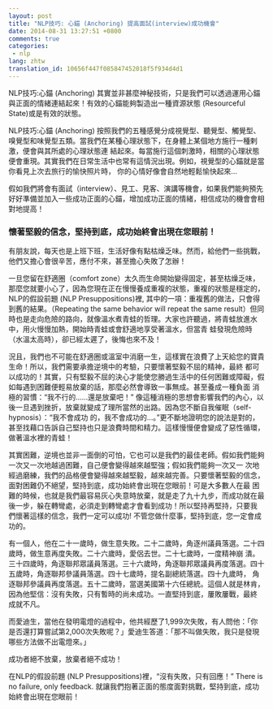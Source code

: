 ```yaml
---
layout: post
title: "NLP技巧: 心錨 (Anchoring) 提高面試(interview)成功機會"
date: 2014-08-31 13:27:51 +0800
comments: true
categories:
 - nlp
lang: zhtw
translation_id: 10656f447f085847452018f5f934d4d1
---
```


NLP技巧:心錨 (Anchoring) 其實並非甚麼神秘技術，只是我們可以透過運用心錨與正面的情緒連結起來！有效的心錨能夠製造出一種資源狀態 (Resourceful State)或是有效的狀態。

NLP技巧:心錨 (Anchoring) 按照我們的五種感覺分成視覺型、聽覺型、觸覺型、嗅覺型和味覺型五類。當我們在某種心理狀態下，在身體上某個地方施行一種剌激，便會與其所處的心理狀態連 結起來。每當施行這個刺激時，相關的心理狀態便會重現。其實我們在日常生活中也常有這情況出現。例如，視覺型的心錨就是當你看見上次去旅行的愉快照片時， 你的心情好像會自然地輕鬆愉快起來...

假如我們將會有面試（interview）、見工、見客、演講等機會，如果我們能夠預先好好準備並加入一些成功正面的心錨，增加成功正面的情緒，相信成功的機會會相對地提高！

### 懷著堅毅的信念，堅持到底，成功始終會出現在您眼前！

有朋友說，每天也是上班下班，生活好像有點枯燥乏味。然而，給他們一些挑戰，他們又擔心會很辛苦，應付不來，甚至擔心失敗了怎辦！

一旦您留在舒適圈（comfort zone）太久而生命開始變得固定，甚至枯燥乏味，那麼您就要小心了，因為您現在正在慢慢養成重複的狀態，重複的狀態是穩定的， NLP的假設前題 (NLP Presuppositions)裡, 其中的一項：重複舊的做法，只會得到舊的結果。（Repeating the same behavior will repeat the same result）但同時也是走向危險的路向，就像溫水煮青蛙的哲理。大家也許聽過，將青蛙放進水中，用火慢慢加熱，開始時青蛙或會舒適地享受著溫水，但當青 蛙發現危險時（水溫太高時），卻已經太遲了，後悔也來不及！

況且，我們也不可能在舒適圈或溫室中消磨一生，這樣實在浪費了上天給您的寶貴生命！所以，我們需要承擔逆境中的考驗，只要懷著堅毅不屈的精神，最終 都可以成功的！其實，只有堅毅不屈的決心才能使您勝過生活中的任何困難或障礙，假如每遇到困難便輕易放棄的話，那麼必然會導致一事無成。甚至養成一種負面 消極的習慣：“我不行的……還是放棄吧！” 像這種消極的思想會影響我們的內心，以後一旦遇到挫折，放棄就變成了理所當然的出路。因為您不斷自我催眠（self-hypnosis）：“我不會成功 的，我不會成功的…。”更不斷地證明您的說法是對的，甚至找藉口告訴自己堅持也只是浪費時間和精力。這樣慢慢便會變成了惡性循環，做著溫水裡的青蛙！

其實困難，逆境也並非一面倒的可怕，它也可以是我們的最佳老師。假如我們能夠一次又一次地越過困難，自己便會變得越來越堅強；假如我們能夠一次又一 次地經過磨練，我們的品格便會變得越來越堅毅，越來越完善。只要懷著堅毅的信念，面對困難仍不絕望，堅持到底，成功始終會出現在您眼前！可是大多數人在最 困難的時候，也就是我們最容易灰心失意時放棄，就是走了九十九步，而成功就在最後一步，躲在轉彎處，必須走到轉彎處才會看到成功！所以堅持再堅持，只要我 們懷著這樣的信念，我們一定可以成功! 不管您做什麼事，堅持到底，您一定會成功的。

有一個人，他在二十一歲時，做生意失敗。二十二歲時，角逐州議員落選。二十四歲時，做生意再度失敗。二十六歲時，愛侶去世。二十七歲時，一度精神崩 潰。三十四歲時，角逐聯邦眾議員落選。三十六歲時，角逐聯邦眾議員再度落選。四十五歲時，角逐聯邦參議員落選。四十七歲時，提名副總統落選。四十九歲時， 角逐聯邦參議員再度落選。五十二歲時，當選美國第十六任總統。這個人就是林肯，因為他堅信：沒有失敗，只有暫時的尚未成功。一直堅持到底，屢敗屢戰，最終 成就不凡。

而愛迪生，當他在發明電燈的過程中，他共經歷了1,999次失敗，有人問他：「你是否還打算嘗試第2,000次失敗呢？」愛迪生答道：「那不叫做失敗，我只是發現哪些方法做不出電燈來。」

成功者絕不放棄，放棄者絕不成功！

在NLP的假設前題 (NLP Presuppositions)裡，“沒有失敗，只有回應！” There is no failure, only feedback. 就讓我們抱著正面的態度面對挑戰，堅持到底，成功始終會出現在您眼前！
